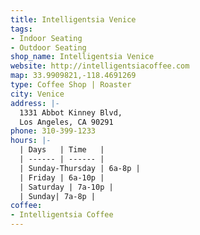 ```yaml
---
title: Intelligentsia Venice
tags:
- Indoor Seating
- Outdoor Seating
shop_name: Intelligentsia Venice
website: http://intelligentsiacoffee.com
map: 33.9909821,-118.4691269
type: Coffee Shop | Roaster
city: Venice
address: |-
  1331 Abbot Kinney Blvd,
  Los Angeles, CA 90291
phone: 310-399-1233
hours: |-
  | Days   | Time   |
  | ------ | ------ |
  | Sunday-Thursday | 6a-8p |
  | Friday | 6a-10p |
  | Saturday | 7a-10p |
  | Sunday| 7a-8p |
coffee:
- Intelligentsia Coffee
---
```


